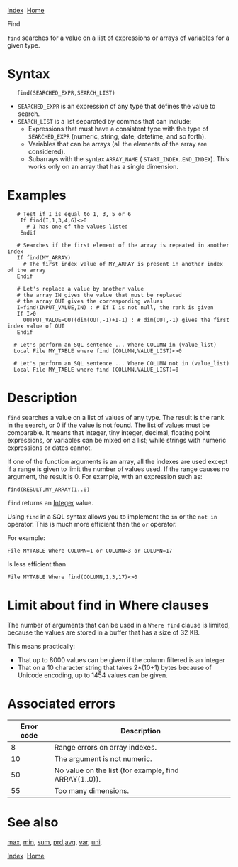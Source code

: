 [Index](index.html)  [Home](getting-started_home.html)

Find

`find` searches for a value on a list of expressions or arrays of variables for a given type.

# Syntax

```
   find(SEARCHED_EXPR,SEARCH_LIST)
```

* `SEARCHED_EXPR` is an expression of any type that defines the value to search.
* `SEARCH_LIST` is a list separated by commas that can include:
  + Expressions that must have a consistent type with the type of `SEARCHED_EXPR` (numeric, string, date, datetime, and so forth).
  + Variables that can be arrays (all the elements of the array are considered).
  + Subarrays with the syntax `ARRAY_NAME` ( `START_INDEX`..`END_INDEX`). This works only on an array that has a single dimension.

# Examples

```
   # Test if I is equal to 1, 3, 5 or 6
    If find(I,1,3,4,6)<>0
      # I has one of the values listed
    Endif

   # Searches if the first element of the array is repeated in another index
   If find(MY_ARRAY)
     # The first index value of MY_ARRAY is present in another index of the array
   Endif

   # Let's replace a value by another value
   # the array IN gives the value that must be replaced
   # the array OUT gives the corresponding values
   I=find(INPUT_VALUE,IN) : # If I is not null, the rank is given
   If I>0
     OUTPUT_VALUE=OUT(dim(OUT,-1)+I-1) : # dim(OUT,-1) gives the first index value of OUT
   Endif

  # Let's perform an SQL sentence ... Where COLUMN in (value_list)
  Local File MY_TABLE where find (COLUMN,VALUE_LIST)<>0

  # Let's perform an SQL sentence ... Where COLUMN not in (value_list)
  Local File MY_TABLE where find (COLUMN,VALUE_LIST)=0
```

# Description

`find` searches a value on a list of values of any type. The result is the rank in the search, or 0 if the value is not found. The list of values must be comparable. It means that integer, tiny integer, decimal, floating point expressions, or variables can be mixed on a list; while strings with numeric expressions or dates cannot.

If one of the function arguments is an array, all the indexes are used except if a range is given to limit the number of values used. If the range causes no argument, the result is 0. For example, with an expression such as:

`find(RESULT,MY_ARRAY(1..0)`

`find` returns an [Integer](4gl_integer.html) value.

Using `find` in a SQL syntax allows you to implement the `in` or the `not in` operator. This is much more efficient than the `or` operator.

For example:

`File MYTABLE Where COLUMN=1 or COLUMN=3 or COLUMN=17`

Is less efficient than

`File MYTABLE Where find(COLUMN,1,3,17)<>0`

# Limit about find in Where clauses

The number of arguments that can be used in a `Where find` clause is limited, because the values are stored in a buffer that has a size of 32 KB.

This means practically:

* That up to 8000 values can be given if the column filtered is an integer
* That on a 10 character string that takes 2\*(10+1) bytes because of Unicode encoding, up to 1454 values can be given.

# Associated errors

| Error code | Description |
| --- | --- |
| 8 | Range errors on array indexes. |
| 10 | The argument is not numeric. |
| 50 | No value on the list (for example, find ARRAY(1..0)). |
| 55 | Too many dimensions. |

# See also

[max](4gl_max.html), [min](4gl_min.html), [sum](4gl_sum.html), [prd](4gl_prd.html),[avg](4gl_avg.html), [var](4gl_var.html), [uni](4gl_uni.html).

  

[Index](index.html)  [Home](getting-started_home.html)